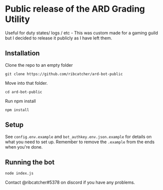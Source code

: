 # Public release of the ARD Grading Utility

Useful for duty states/ logs / etc - This was custom made for a gaming guild but I decided to release it publicly as I have left them.

## Installation

Clone the repo to an empty folder

```git clone https://github.com/ribcatcher/ard-bot-public```

Move into that folder.

```cd ard-bot-public```

Run npm install

```npm install```

## Setup
See `config.env.example` and `bot_authkey.env.json.example` for details on what you need to set up.
Remember to remove the `.example` from the ends when you're done.

## Running the bot

```node index.js```

Contact @ribcatcher#5378 on discord if you have any problems.
